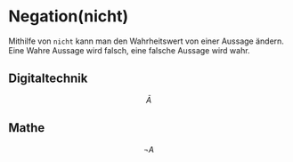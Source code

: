 # Negation(nicht)
Mithilfe von `nicht` kann man den Wahrheitswert von einer Aussage ändern. Eine Wahre Aussage wird falsch, eine falsche Aussage wird wahr.
## Digitaltechnik
$$\bar{A}$$
## Mathe
$$\neg A$$